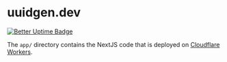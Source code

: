 # uuidgen.dev

[![Better Uptime Badge](https://betteruptime.com/status-badges/v1/monitor/hrau.svg)](https://betteruptime.com/?utm_source=status_badge)

The `app/` directory contains the NextJS code that is deployed on [Cloudflare Workers](https://workers.cloudflare.com/).
